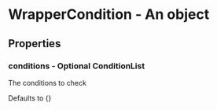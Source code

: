 

# WrapperCondition - An object



## Properties



### conditions - Optional ConditionList



 The conditions to check



Defaults to {}

